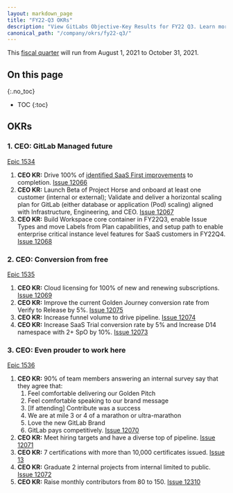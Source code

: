 ```yaml
---
layout: markdown_page
title: "FY22-Q3 OKRs"
description: "View GitLabs Objective-Key Results for FY22 Q3. Learn more here!"
canonical_path: "/company/okrs/fy22-q3/"
---
```


This [fiscal quarter](/handbook/finance/#fiscal-year) will run from August 1, 2021 to October 31, 2021.

## On this page
{:.no_toc}

- TOC
{:toc}

## OKRs

### 1. CEO: GitLab Managed future 
[Epic 1534](https://gitlab.com/groups/gitlab-com/-/epics/1534)
   1. **CEO KR:** Drive 100% of [identified SaaS First improvements](https://gitlab.com/gitlab-com/Product/-/issues/2696) to completion. [Issue 12066](https://gitlab.com/gitlab-com/www-gitlab-com/-/issues/12066) 
   1. **CEO KR:** Launch Beta of Project Horse and onboard at least one customer (internal or external); Validate and deliver a horizontal scaling plan for GitLab (either database or application (Pod) scaling) aligned with Infrastructure, Engineering, and CEO. [Issue 12067](https://gitlab.com/gitlab-com/www-gitlab-com/-/issues/12067)
   1. **CEO KR:** Build Workspace core container in FY22Q3, enable Issue Types and move Labels from Plan capabilities, and setup path to enable enterprise critical instance level features for SaaS customers in FY22Q4. [Issue 12068](https://gitlab.com/gitlab-com/www-gitlab-com/-/issues/12068)

### 2. CEO: Conversion from free 
[Epic 1535](https://gitlab.com/groups/gitlab-com/-/epics/1535)
   1. **CEO KR:** Cloud licensing for 100% of new and renewing subscriptions. [Issue 12069](https://gitlab.com/gitlab-com/www-gitlab-com/-/issues/12069)
   1. **CEO KR:** Improve the current Golden Journey conversion rate from Verify to Release by 5%. [Issue 12075](https://gitlab.com/gitlab-com/www-gitlab-com/-/issues/12075)
   1. **CEO KR:** Increase funnel volume to drive pipeline. [Issue 12074](https://gitlab.com/gitlab-com/www-gitlab-com/-/issues/12074)
   1.  **CEO KR:** Increase SaaS Trial conversion rate by 5% and Increase D14 namespace with 2+ SpO by 10%. [Issue 12073](https://gitlab.com/gitlab-com/www-gitlab-com/-/issues/12073)

### 3. CEO: Even prouder to work here
[Epic 1536](https://gitlab.com/groups/gitlab-com/-/epics/1536)
   1. **CEO KR:** 90% of team members answering an internal survey say that they agree that:
      1. Feel comfortable delivering our Golden Pitch
      1. Feel comfortable speaking to our brand message
      1. [If attending] Contribute was a success
      1. We are at mile 3 or 4 of a marathon or ultra-marathon
      1. Love the new GitLab Brand
      1. GitLab pays competitively. [Issue 12070](https://gitlab.com/gitlab-com/www-gitlab-com/-/issues/12070)
   1. **CEO KR:** Meet hiring targets and have a diverse top of pipeline. [Issue 12071](https://gitlab.com/gitlab-com/www-gitlab-com/-/issues/12071)
   1. **CEO KR:** 7 certifications with more than 10,000 certificates issued. [Issue 13](https://gitlab.com/gitlab-com/www-gitlab-com/-/issues/12076)
   1. **CEO KR:** Graduate 2 internal projects from internal limited to public. [Issue 12072](https://gitlab.com/gitlab-com/www-gitlab-com/-/issues/12072)
   1. **CEO KR:** Raise monthly contributors from 80 to 150. [Issue 12310](https://gitlab.com/gitlab-com/www-gitlab-com/-/issues/12310)
